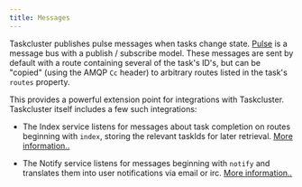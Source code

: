 ```yaml
---
title: Messages
---
```


Taskcluster publishes pulse messages when tasks change state.
[Pulse](/docs/manual/design/apis/pulse) is a message bus with a publish /
subscribe model.  These messages are sent by default with a route containing
several of the task's ID's, but can be "copied" (using the AMQP `Cc` header) to
arbitrary routes listed in the task's `routes` property.

This provides a powerful extension point for integrations with Taskcluster.
Taskcluster itself includes a few such integrations:

* The Index service listens for messages about task completion on routes
  beginning with `index`, storing the relevant taskIds for later retrieval.
  [More information..](/docs/reference/core/index)

* The Notify service listens for messages beginning with `notify` and
  translates them into user notifications via email or irc.  [More
  information..](/docs/reference/core/notify)